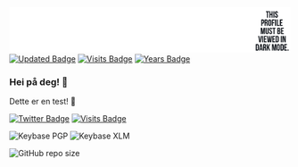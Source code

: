[![GitHub Banner](https://raw.githubusercontent.com/venturahimself/venturahimself/main/venturahimself.github.png)](https://github.com/venturahimself)
[![Updated Badge](https://badges.pufler.dev/updated/venturahimself/venturahimself)](https://badges.pufler.dev)
[![Visits Badge](https://badges.pufler.dev/visits/venturahimself/venturahimself)](https:ventura.one)
[![Years Badge](https://badges.pufler.dev/years/venturahimself)](https://badges.pufler.dev)

### Hei på deg! 👋

Dette er en test! 💬

[![Twitter Badge](https://img.shields.io/badge/Twitter-Profile-informational?style=flat&logo=twitter&logoColor=white&color=1CA2F1)](https://twitter.com/venturahimself)
[![Visits Badge](https://badges.pufler.dev/visits/venturahimself/venturahimself)](https:ventura.one)

![Keybase PGP](https://img.shields.io/keybase/pgp/venturahimself?style=for-the-badge)
![Keybase XLM](https://img.shields.io/keybase/xlm/venturahimself?style=for-the-badge)

![GitHub repo size](https://img.shields.io/github/repo-size/venturahimself/venturahimself?style=for-the-badge)

<!--
**venturahimself/venturahimself** is a ✨ _special_ ✨ repository because its `README.md` (this file) appears on your GitHub profile.

Here are some ideas to get you started:

- 🔭 I’m currently working on ...
- 🌱 I’m currently learning ...
- 👯 I’m looking to collaborate on ...
- 🤔 I’m looking for help with ...
- 💬 Ask me about ...
- 📫 How to reach me: ...
- 😄 Pronouns: ...
- ⚡ Fun fact: ...
-->
